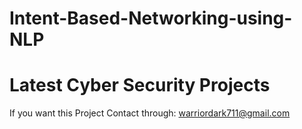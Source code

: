 # Intent-Based-Networking-using-NLP
# Latest Cyber Security Projects
If you want this Project
Contact through: warriordark711@gmail.com
